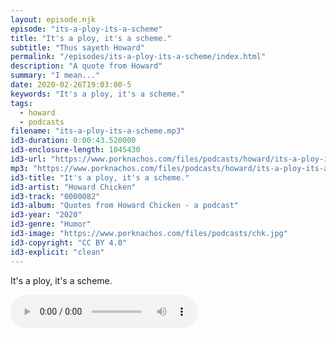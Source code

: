 ```yaml
---
layout: episode.njk
episode: "its-a-ploy-its-a-scheme"
title: "It's a ploy, it's a scheme."
subtitle: "Thus sayeth Howard"
permalink: "/episodes/its-a-ploy-its-a-scheme/index.html"
description: "A quote from Howard"
summary: "I mean..."
date: 2020-02-26T19:03:00-5
keywords: "It's a ploy, it's a scheme."
tags:
  - howard
  - podcasts
filename: "its-a-ploy-its-a-scheme.mp3"
id3-duration: 0:00:43.520000
id3-enclosure-length: 1045430
id3-url: "https://www.porknachos.com/files/podcasts/howard/its-a-ploy-its-a-scheme.mp3"
mp3: "https://www.porknachos.com/files/podcasts/howard/its-a-ploy-its-a-scheme.mp3"
id3-title: "It's a ploy, it's a scheme."
id3-artist: "Howard Chicken"
id3-track: "0000082"
id3-album: "Quotes from Howard Chicken - a podcast"
id3-year: "2020"
id3-genre: "Humor"
id3-image: "https://www.porknachos.com/files/podcasts/chk.jpg"
id3-copyright: "CC BY 4.0"
id3-explicit: "clean"
---
```

It's a ploy, it's a scheme.

<audio controls>
  <source src="https://www.porknachos.com/files/podcasts/howard/its-a-ploy-its-a-scheme.mp3">
</audio>
